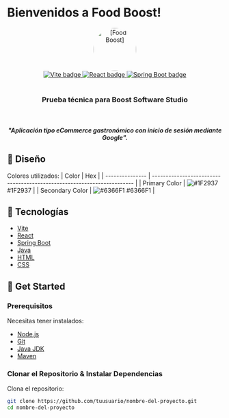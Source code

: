 # Bienvenidos a Food Boost!
<div align="center">
  <a target="_blank" href="[URL del proyecto]">
   <img alt="[Food Boost]" title="[Nombre del Proyecto]" src="https://landing-boost.vercel.app/assets/logo-dark-DuaeAUha.jpg" style="border-radius: 50%; width: 100px; height: 100px;" />

  </a>
</div>
<div align="center">
  <a target="_blank" href="https://vitejs.dev/">
    <img title="Vite" alt="Vite badge" src="https://img.shields.io/badge/Vite-4.0.0-blue" />
  </a>
  <a target="_blank" href="https://react.dev/">
    <img title="React" alt="React badge" src="https://img.shields.io/badge/React-18.2.0-blue" />
  </a>
  <a target="_blank" href="https://spring.io/projects/spring-boot">
    <img title="Spring Boot" alt="Spring Boot badge" src="https://img.shields.io/badge/Spring%20Boot-3.0.0-green" />
  </a>
</div>
<br/>
<div align="center">
  <h3 align="center"><strong>Prueba técnica para Boost Software Studio</strong></h3>
  <br />
<h5 align="center"><strong><em>"Aplicación tipo eCommerce gastronómico con inicio de sesión mediante Google".</em></strong></h5>

</div>

## 🎨 Diseño
Colores utilizados:
| Color           | Hex                                                                     |
| --------------- | ----------------------------------------------------------------------- |
| Primary Color   | ![#1F2937](https://via.placeholder.com/15/1F2937/1F2937.png) #1F2937    |
| Secondary Color | ![#6366F1](https://via.placeholder.com/15/6366F1/6366F1.png) #6366F1    |

## 🦾 Tecnologías
- [Vite](https://vitejs.dev/)
- [React](https://react.dev/)
- [Spring Boot](https://spring.io/projects/spring-boot)
- [Java](https://www.oracle.com/java/)
- [HTML](https://lenguajehtml.com/)
- [CSS](https://lenguajecss.com/)

## 🚀 Get Started

### Prerequisitos
Necesitas tener instalados:
- [Node.js](https://nodejs.org/en/)
- [Git](https://git-scm.com/downloads)
- [Java JDK](https://www.oracle.com/java/technologies/javase-jdk11-downloads.html)
- [Maven](https://maven.apache.org/install.html)

### Clonar el Repositorio & Instalar Dependencias

Clona el repositorio:

```bash
git clone https://github.com/tuusuario/nombre-del-proyecto.git
cd nombre-del-proyecto
```
